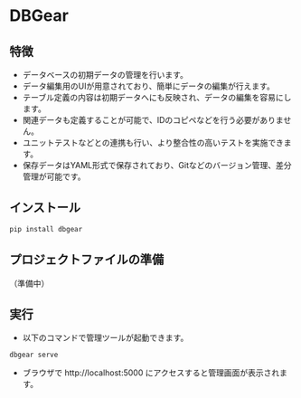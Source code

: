 # DBGear

## 特徴

- データベースの初期データの管理を行います。
- データ編集用のUIが用意されており、簡単にデータの編集が行えます。
- テーブル定義の内容は初期データへにも反映され、データの編集を容易にします。
- 関連データも定義することが可能で、IDのコピペなどを行う必要がありません。
- ユニットテストなどとの連携も行い、より整合性の高いテストを実施できます。
- 保存データはYAML形式で保存されており、Gitなどのバージョン管理、差分管理が可能です。

## インストール

```bash
pip install dbgear
```

## プロジェクトファイルの準備

（準備中）

## 実行

- 以下のコマンドで管理ツールが起動できます。

```
dbgear serve
```

- ブラウザで http://localhost:5000 にアクセスすると管理画面が表示されます。
